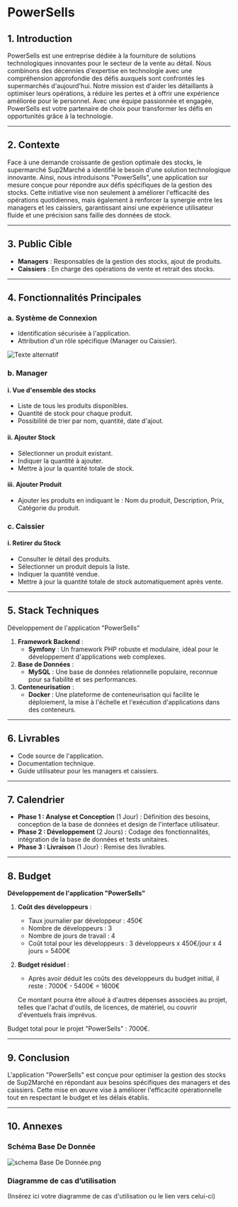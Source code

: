# PowerSells

## 1. Introduction

PowerSells est une entreprise dédiée à la fourniture de solutions technologiques innovantes pour le secteur de la vente au détail. Nous combinons des décennies d'expertise en technologie avec une compréhension approfondie des défis auxquels sont confrontés les supermarchés d'aujourd'hui. Notre mission est d'aider les détaillants à optimiser leurs opérations, à réduire les pertes et à offrir une expérience améliorée pour le personnel. Avec une équipe passionnée et engagée, PowerSells est votre partenaire de choix pour transformer les défis en opportunités grâce à la technologie.

---

## 2. Contexte

Face à une demande croissante de gestion optimale des stocks, le supermarché Sup2Marché a identifié le besoin d'une solution technologique innovante. Ainsi, nous introduisons "PowerSells", une application sur mesure conçue pour répondre aux défis spécifiques de la gestion des stocks. Cette initiative vise non seulement à améliorer l'efficacité des opérations quotidiennes, mais également à renforcer la synergie entre les managers et les caissiers, garantissant ainsi une expérience utilisateur fluide et une précision sans faille des données de stock.

---

## 3. Public Cible

- **Managers** : Responsables de la gestion des stocks, ajout de produits.
- **Caissiers** : En charge des opérations de vente et retrait des stocks.

---

## 4. Fonctionnalités Principales

### a. Système de Connexion

- Identification sécurisée à l'application.
- Attribution d'un rôle spécifique (Manager ou Caissier).

![Texte alternatif](https://image.noelshack.com/fichiers/2023/43/2/1698155536-diagramme-de-cas-d-utilisation.jpg)
### b. Manager

#### i. Vue d'ensemble des stocks

- Liste de tous les produits disponibles.
- Quantité de stock pour chaque produit.
- Possibilité de trier par nom, quantité, date d'ajout.

#### ii. Ajouter Stock

- Sélectionner un produit existant.
- Indiquer la quantité à ajouter.
- Mettre à jour la quantité totale de stock.

#### iii. Ajouter Produit

- Ajouter les produits en indiquant le : Nom du produit, Description, Prix, Catégorie du produit.

### c. Caissier

#### i. Retirer du Stock

- Consulter le détail des produits.
- Sélectionner un produit depuis la liste.
- Indiquer la quantité vendue.
- Mettre à jour la quantité totale de stock automatiquement après vente.

---

## 5. Stack Techniques

Développement de l'application "PowerSells"

1. **Framework Backend** :
    - **Symfony** : Un framework PHP robuste et modulaire, idéal pour le développement d'applications web complexes.
2. **Base de Données** :
    - **MySQL** : Une base de données relationnelle populaire, reconnue pour sa fiabilité et ses performances.
3. **Conteneurisation** :
    - **Docker** : Une plateforme de conteneurisation qui facilite le déploiement, la mise à l'échelle et l'exécution d'applications dans des conteneurs.

---

## 6. Livrables

- Code source de l'application.
- Documentation technique.
- Guide utilisateur pour les managers et caissiers.

---

## 7. Calendrier

- **Phase 1 : Analyse et Conception** (1 Jour) : Définition des besoins, conception de la base de données et design de l'interface utilisateur.
- **Phase 2 : Développement** (2 Jours) : Codage des fonctionnalités, intégration de la base de données et tests unitaires.
- **Phase 3 : Livraison** (1 Jour) : Remise des livrables.

---

## 8. Budget

**Développement de l'application "PowerSells"**

1. **Coût des développeurs** :
    - Taux journalier par développeur : 450€
    - Nombre de développeurs : 3
    - Nombre de jours de travail : 4
    - Coût total pour les développeurs : 3 développeurs x 450€/jour x 4 jours = 5400€
2. **Budget résiduel** :
    - Après avoir déduit les coûts des développeurs du budget initial, il reste : 7000€ - 5400€ = 1600€
    
    Ce montant pourra être alloué à d'autres dépenses associées au projet, telles que l'achat d'outils, de licences, de matériel, ou couvrir d'éventuels frais imprévus.

Budget total pour le projet "PowerSells" : 7000€.

---

## 9. Conclusion

L'application "PowerSells" est conçue pour optimiser la gestion des stocks de Sup2Marché en répondant aux besoins spécifiques des managers et des caissiers. Cette mise en œuvre vise à améliorer l'efficacité opérationnelle tout en respectant le budget et les délais établis.

---

## 10. Annexes

### Schéma Base De Donnée

![schema Base De Donnée.png](https://prod-files-secure.s3.us-west-2.amazonaws.com/111c6fd0-cdf7-462b-8f47-9d873c6fa731/9bdc053c-63ae-4ad6-81c1-824e9b383604/schema_Base_De_Donne.png)

### Diagramme de cas d’utilisation

(Insérez ici votre diagramme de cas d'utilisation ou le lien vers celui-ci)


